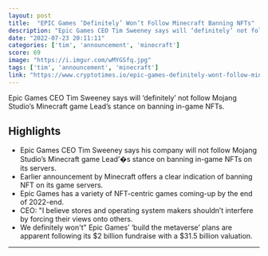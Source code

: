 ```yaml
---
layout: post
title:  "EPIC Games ‘Definitely’ Won’t Follow Minecraft Banning NFTs"
description: "Epic Games CEO Tim Sweeney says will ‘definitely’ not follow Mojang Studio’s Minecraft game Lead’s stance on banning in-game NFTs."
date: "2022-07-23 20:11:11"
categories: ['tim', 'announcement', 'minecraft']
score: 69
image: "https://i.imgur.com/wMYGSfq.jpg"
tags: ['tim', 'announcement', 'minecraft']
link: "https://www.cryptotimes.io/epic-games-definitely-wont-follow-minecraft-banning-nfts/"
---
```


Epic Games CEO Tim Sweeney says will ‘definitely’ not follow Mojang Studio’s Minecraft game Lead’s stance on banning in-game NFTs.

## Highlights

- Epic Games CEO Tim Sweeney says his company will not follow Mojang Studio’s Minecraft game Lead’�s stance on banning in-game NFTs on its servers.
- Earlier announcement by Minecraft offers a clear indication of banning NFT on its game servers.
- Epic Games has a variety of NFT-centric games coming-up by the end of 2022-end.
- CEO: "I believe stores and operating system makers shouldn’t interfere by forcing their views onto others.
- We definitely won't" Epic Games’ ‘build the metaverse’ plans are apparent following its $2 billion fundraise with a $31.5 billion valuation.

---
